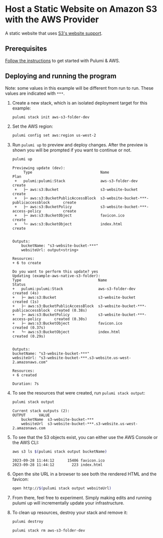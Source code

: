 # Host a Static Website on Amazon S3 with the AWS Provider

A static website that uses [S3's website support](https://docs.aws.amazon.com/AmazonS3/latest/dev/WebsiteHosting.html).

## Prerequisites

[Follow the instructions](https://www.pulumi.com/docs/clouds/aws/get-started/begin/)
to get started with Pulumi & AWS.

## Deploying and running the program

Note: some values in this example will be different from run to run. 
These values are indicated with `***`.

1. Create a new stack, which is an isolated deployment target for this example:

    ```bash
    pulumi stack init aws-s3-folder-dev
    ```

2. Set the AWS region:

    ```bash
    pulumi config set aws:region us-west-2
    ```

3. Run `pulumi up` to preview and deploy changes. After the preview is shown 
you will be prompted if you want to continue or not.

    ```bash
    pulumi up
    ```
    ```
    Previewing update (dev):
         Type                               Name                                         Plan       
     +   pulumi:pulumi:Stack                aws-s3-folder-dev                            create     
     +   ├─ aws:s3:Bucket                   s3-website-bucket                            create     
     +   ├─ aws:s3:BucketPublicAccessBlock  s3-website-bucket-***-publicaccessblock      create     
     +   ├─ aws:s3:BucketPolicy             s3-website-bucket-***-access-policy          create     
     +   ├─ aws:s3:BucketObject             favicon.ico                                  create     
     +   └─ aws:s3:BucketObject             index.html                                   create    
    
    
    Outputs:
        bucketName: "s3-website-bucket-***"
        websiteUrl: output<string>
    
    Resources:
    + 6 to create
    
    Do you want to perform this update? yes
    Updating (example-aws-native-s3-folder):
    Type                                   Name                                     Status
    +   pulumi:pulumi:Stack                aws-s3-folder-dev                        created (4s)
    +   ├─ aws:s3:Bucket                   s3-website-bucket                        created (1s)
    +   ├─ aws:s3:BucketPublicAccessBlock  s3-website-bucket-***-publicaccessblock  created (0.38s)
    +   ├─ aws:s3:BucketPolicy             s3-website-bucket-***-access-policy      created (0.30s)
    +   ├─ aws:s3:BucketObject             favicon.ico                              created (0.37s)
    +   └─ aws:s3:BucketObject             index.html                               created (0.29s)
    
    
    Outputs:
    bucketName: "s3-website-bucket-***"
    websiteUrl: "s3-website-bucket-***.s3-website.us-west-2.amazonaws.com"
    
    Resources:
    + 6 created
    
    Duration: 7s
    ```

4. To see the resources that were created, run `pulumi stack output`:

    ```bash
    pulumi stack output
    ```
    ```
    Current stack outputs (2):
    OUTPUT      VALUE
        bucketName  s3-website-bucket-***
        websiteUrl  s3-website-bucket-***.s3-website.us-west-2.amazonaws.com
    ```

5. To see that the S3 objects exist, you can either use the AWS Console or the AWS CLI:

    ```bash
    aws s3 ls $(pulumi stack output bucketName)
    ```
    ```
    2023-09-28 11:44:12      15406 favicon.ico
    2023-09-28 11:44:12        223 index.html
    ```

6. Open the site URL in a browser to see both the rendered HTML and the favicon:

    ```bash
    open http://$(pulumi stack output websiteUrl)
    ```

7. From there, feel free to experiment. Simply making edits and running pulumi up will incrementally update your infrastructure.

8. To clean up resources, destroy your stack and remove it:

    ```bash
    pulumi destroy
    ```
    ```bash
    pulumi stack rm aws-s3-folder-dev
    ```